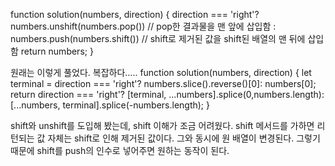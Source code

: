 function solution(numbers, direction) {
    direction === 'right'?
        numbers.unshift(numbers.pop()) // pop한 결과물을 맨 앞에 삽입함
        : numbers.push(numbers.shift()) // shift로 제거된 값을 shift된 배열의 맨 뒤에 삽입함
    return numbers;
}

원래는 이렇게 풀었다. 복잡하다.....
function solution(numbers, direction) {
    let terminal = direction === 'right'? numbers.slice().reverse()[0]: numbers[0];
    return direction === 'right'? [terminal, ...numbers].splice(0,numbers.length): [...numbers, terminal].splice(-numbers.length);
}

shift와 unshift를 도입해 봤는데, shift 이해가 조금 어려웠다.
shift 메서드를 가하면 리턴되는 값 자체는 shift로 인해 제거된 값이다. 그와 동시에 원 배열이 변경된다.
그렇기 때문에 shift를 push의 인수로 넣어주면 원하는 동작이 된다.


